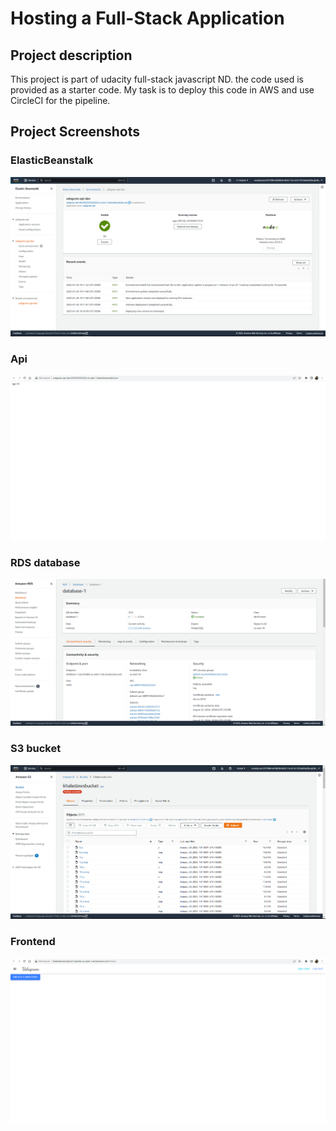 # Hosting a Full-Stack Application

## Project description


This project is part of udacity full-stack javascript ND. the code used is provided as a starter code. My task is to deploy this code in AWS and use CircleCI for the pipeline.


## Project Screenshots


### ElasticBeanstalk 

![](images/ElasticBeanstalk.png)

### Api

![](images/api.png)

### RDS database

![](images/RDS.png)

### S3 bucket

![](images/aws-bucket.png)

### Frontend

![](images/front-end.png)
